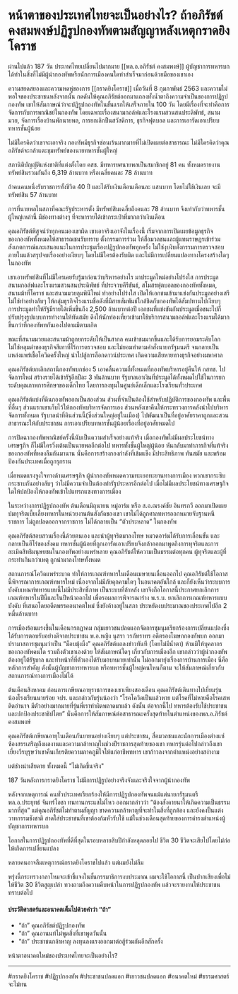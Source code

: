 # หน้าตาของประเทศไทยจะเป็นอย่างไร? ถ้าอภิรัชต์  คงสมพงษ์ปฏิรูปกองทัพตามสัญญาหลังเหตุกราดยิงโคราช

ผ่านไปแล้ว 187 วัน ประเทศไทยเปลี่ยนไปมากมาย [[พล.อ.อภิรัชต์ คงสมพงษ์]] ผู้บัญชาการทหารบก ได้ทำในสิ่งที่ไม่มีผู้นำกองทัพหรือนักการเมืองคนใดทำสำเร็จมาก่อนด้วยมือของเขาเอง

ความสยดสยองและความหดหู่ของการ [[กราดยิงโคราช]] เมื่อวันที่ 8 กุมภาพันธ์ 2563 และความไม่พอใจของประชาชนหลังจากนั้น กดดันให้คุณอภิรัชต์ออกมาแถลงทั้งน้ำตาถึงความจำเป็นของการปฏิรูปกองทัพ เขาให้สัมภาษณ์ว่าจะปฏิรูปกองทัพในขั้นแรกให้เสร็จภายใน 100 วัน โดยมีเรื่องที่จะทำคือการจัดการกับการพาณิชย์ในกองทัพ โดยเฉพาะเรื่องสนามกอล์ฟและโรงแรมสวนสนประดิพัทธ์, สนามมวย, จัดการเรื่องบ้านพักนายพล, การยกเลิกปืนสวัสดิการ, ธุรกิจฟุตบอล และการเอารัดเอาเปรียบทหารชั้นผู้น้อย

ไม่มีใครคิดว่าเขาจะเอาจริง กองทัพมีธุรกิจซ่อนเร้นมากมายที่ไม่เปิดเผยต่อสาธารณะ ไม่มีใครคิดว่าคุณอภิรัชต์จะกล้าแตะขุมทรัพย์ของนายทหารชั้นผู้ใหญ่

สภานิติบัญญัติแห่งชาติที่แต่งตั้งโดย คสช. มีทหารยศนายพลเป็นสมาชิกอยู่ 81 คน ทั้งหมดรายงานทรัพย์สินรวมกันถึง 6,319 ล้านบาท หรือเฉลี่ยคนละ 78 ล้านบาท

ถ้าคนคนหนึ่งรับราชการทั้งชีวิต 40 ปี และได้รับเงินเดือนเดือนละ แสนบาท โดยไม่ใช้เงินเลย จะมีทรัพย์สิน 57 ล้านบาท

การที่นายพลในสภาที่คณะรัฐประหารตั้ง มีทรัพย์สินเฉลี่ยถึงคนละ 78 ล้านบาท จึงเท่ากับว่าทหารชั้นผู้ใหญ่เหล่านี้ มีช่องทางต่างๆ ที่จะหารายได้เข้ากระเป๋าที่มากกว่าเงินเดือน

คุณอภิรัชต์พิสูจน์ว่าทุกคนมองเขาผิด เขาเอาจริงเอาจังในเรื่องนี้ เริ่มจากการเปิดเผยข้อมูลธุรกิจของกองทัพทั้งหมดให้สาธารณชนรับทราบ ตั้งกรรมการร่วม ให้สื่อมวลชนและผู้แทนราษฎรเข้าร่วมสังเกตการณ์และเสนอแนะในการประชุมเรื่องปฏิรูปกองทัพทุกครั้ง ไม่ใช่งุบงิบตั้งกรรมการตรวจสอบภายในแล้วสรุปจบเรื่องอย่างเงียบๆ โดยไม่มีใครต้องรับผิด และไม่มีการเปลี่ยนแปลงทางโครงสร้างใดๆ ในกองทัพ

เขาเอาทรัพย์สินที่ไม่มีใครเคยรับรู้มาก่อนว่าบริหารอย่างไร มาประมูลใหม่อย่างโปร่งใส การประมูลสนามกอล์ฟและโรงแรมสวนสนประดิพัทธ์ ที่ประจวบคีรีขันธ์, สโมสรฟุตบอลของกองทัพทั้งหมด, สนามม้าที่โคราช และสนามมวยลุมพินีใหม่ ทำอย่างโปร่งใส เปิดให้เอกชนเข้ามาแข่งกันประมูลอย่างเสรี ไม่ใช่ทำอย่างลับๆ ให้กลุ่มธุรกิจโรงแรมชื่อดังที่มีสายสัมพันธ์ใกล้ชิดกับกองทัพได้สัมปทานไปเงียบๆ การประมูลทำให้รัฐมีรายได้เพิ่มขึ้นถึง 2,500 ล้านบาทต่อปี เอกชนที่แข่งขันกันประมูลเมื่อชนะไปก็ปรับปรุงรูปแบบการทำงานให้ทันสมัย ดึงให้นักท่องเที่ยวเข้ามาใช้บริการสนามกอล์ฟและโรงแรมได้มากขึ้นกว่าที่กองทัพทกันเองไปตามมีตามเกิด

ขณะที่สนามมวยและสนามม้าถูกยกระดับให้เป็นสากล คนเข้าชมมากขึ้นและได้รับการยอมระดับโลก ไม่ใช่หลุมดำของธุรกิจสีเทาที่ไร้การตรวจสอบ และไม่ยอมทำตามคำสั่งนายกรัฐมนตรี จนกลายเป็นแหล่งแพร่เชื้อโควิดครั้งใหญ่ นำไปสู่การล็อกดาวน์ประเทศ เกิดความเสียหายทางธุรกิจอย่างมหาศาล

คุณอภิรัชต์ยกเลิกสถานีกองทัพบกช่อง 5 เอาคลื่นความถี่ทั้งหมดที่กองทัพบริหารอยู่คืนให้ กสทช. ไปจัดการใหม่ สร้างรายได้เข้ารัฐอีกปีละ 3 พันล้านบาท รัฐบาลเอาเงินที่ประมูลได้ทั้งหมดไปใช้ในการยกระดับคุณภาพการศึกษาของเด็กไทย โดยการลงทุนในศูนย์เด็กเล็กและโรงเรียนทั่วประเทศ

คุณอภิรัชต์แบ่งที่ดินกองทัพออกเป็นสองส่วน ส่วนที่จำเป็นต้องใช้สำหรับปฏิบัติการของกองทัพ และพื้นที่อื่นๆ ส่วนแรกเขาเก็บไว้ให้กองทัพบริหารจัดการเอง ส่วนหลังเขาคืนให้กระทรวงการคลังนำไปบริหารจัดการทั้งหมด รัฐบาลนำที่ดินส่วนนี้(ซึ่งส่วนใหญ่อยู่ในเมือง) ไปพัฒนาเป็นที่อยู่อาศัยราคาถูกและสวนสาธารณะให้กับประชาชน การเอาเปรียบทหารชั้นผู้น้อยเรื่องที่อยู่อาศัยหมดไป

การปิดฉากองทัพพาณิชย์ครั้งนี้นับเป็นความสำเร็จอย่างแท้จริง เมื่อกองทัพไม่มีผลประโยชน์ทางเศรษฐกิจ ก็ไม่มีใครวิ่งเต้นเป็นนายพลอีกต่อไป ทหารทั้งชั้นผู้ใหญ่ผู้น้อย หันกลับมาทำภารกิจที่แท้จริงของกองทัพที่หลงลืมกันมานาน นั่นคือการสร้างกองกำลังที่เข้มแข็ง มีประสิทธิภาพ ทันสมัย และพร้อมป้องกันประเทศเมื่อถูกรุกราน

เมื่อหมดแรงจูงใจทางด้านเศรษฐกิจ ผู้นำกองทัพหมดความทะเยอทะยานทางการเมือง พวกเขากระซิบกระซาบกันอย่างลับๆ ว่าไม่มีความจำเป็นต้องทำรัฐประหารอีกต่อไป เมื่อไม่มีผลประโยชน์ทางเศรษฐกิจใดให้ปกป้องให้กองทัพเข้าไปแทรกแซงทางการเมือง

ในระหว่างการปฏิรูปกองทัพ ต้นเดือนมิถุนายน หมู่อาร์ม หรือ ส.อ.ณรงค์ชัย อินทรกวี ออกมาเปิดเผยปมทุจริตเบี้ยเลี้ยงทหารในหน่วยงานต้นสังกัดของเขา เขาไม่ได้ถูกศาลทหารออกหมายจับฐานหนีราชการ ไม่ถูกปลดออกจากราชการ ไม่ได้กลายเป็น “ตัวประหลาด” ในกองทัพ

คุณอภิรัชต์สอบสวนเรื่องนี้ด้วยตนเอง และนำผู้ทุจริตมาลงโทษ หมวดอาร์มได้รับการเลื่อนขั้น และกลายเป็นฮีโร่ของสังคม ทหารชั้นผู้น้อยที่ถูกเอารัดเอาเปรียบจึงกล้าออกมาพูดถึงการทุจริตและการละเมิดสิทธิมนุษยชนในกองทัพอย่างแพร่หลาย คุณอภิรัชต์ให้ความเป็นธรรมต่อทุกคน ผู้ทุจริตและผู้ที่กระทำเกินกว่าเหตุ ถูกนำมาลงโทษทั้งหมด

สถานการณ์โควิดแพร่ระบาด ทำให้การเกณฑ์ทหารในเดือนเมษายนเลื่อนออกไป คุณอภิรัชต์ใช้โอกาสนี้พิจารณาการเกณฑ์ทหารใหม่ เนื่องจากไม่มีภัยคุกคามใดๆ ในอนาคตอันใกล้ และก็ยังเห็นว่าระบบการบังคับเหณฑ์ทหารแบบนี้ไม่มีประสิทธิ์ภาพ เป็นระบบที่ล้าหลัง เขาจึงถือโอกาสนี้ประกาศยกเลิกการเกณฑ์ทหารในปีนี้และในปีหน้าออกไป เพื่อรอผลการพิจารณาร่าง พ.ร.บ. ยกเลิกการเกณฑ์ทหารแบบบังคับ ที่เสนอโดยอดีตพรรคอนาคตใหม่ ซึ่งยังค้างอยู่ในสภา ประหยัดงบประมาณของประเทศไปอีก 2 หมื่นล้านบาท

การเมืองร้อนแรงขึ้นในเดือนกรกฏาคม กลุ่มเยาวชนปลดแอกจัดการชุมนุมเรียกร้องการเปลี่ยนแปลงซึ่งได้รับการตอบรับอย่างดีจากประชาชน พ.อ.หญิง นุสรา วรภัทราทร อดีตรองโฆษกกองทัพบก ออกมาปรามาสการชุมนุมว่าเป็น “ม็อบมุ้งมิ้ง” คุณอภิรัชต์แถลงข่าวทันที (โดยไม่มีน้ำตา) ห้ามมิให้บุคลากรของกองทัพคนใด รวมถึงตัวเขาเองด้วย ให้สัมภาษณ์ใดๆ เกี่ยวกับการเมืองอีก เขากล่าวว่าผู้นำกองทัพต้องอยู่ใต้รัฐบาล และทำหน้าที่ที่ตัวเองได้รับมอบหมายเท่านั้น ไม่ออกมายุ่งเรื่องการบ้านการเมือง นี่คือหลักการสำคัญ ดังนั้นผู้บัญชาการทหารบก หรือทหารชั้นผู้ใหญ่คนไหนก็ตาม จะให้สัมภาษณ์เกี่ยวกับสถานการณ์ทางการเมืองไม่ได้

ต้นเดือนสิงหาคม ก่อนการเกษียณอายุราชการของเขาเพียงสองเดือน คุณอภิรัชต์เดินทางไปเยี่ยมรุ่นน้องโรงเรียนนายร้อย จปร. และกล่าวกับรุ่นน้องว่า “โรคโควิดเป็นแล้วหาย แต่โรคที่ไม่หายคือโรคเสพติดอำนาจ มีตัวอย่างมากมายที่รุ่นพี่เราทำผิดพลาดมาแล้ว ดังนั้น ต่อจากนี้ไป ทหารต้องรับใช้ประชาชนและปกป้องประชาธิปไตย” นั่นคือการให้สัมภาษณ์ต่อสาธารณะครั้งสุดท้ายในตำแหน่งของพล.อ.ภิรัชต์ คงสมพงษ์

คุณอภิรัชต์เกษียณอายุในเดือนกันยายนอย่างเงียบๆ แต่ประชาชน, สื่อมวลชนและนักการเมืองต่างแซ่ซ้องสรรเสริญถึงผลงานและความกล้าหาญในช่วงปีราชการสุดท้ายของเขา ทหารรุ่นต่อไปกล่าวถึงเขาเยี่ยงวีรบุรุษว่าเขาคืนเกียรติยความภาคภูมิใจให้แก่อาชีพทหาร เขาก้าวลงจากตำแหน่งอย่างสง่างาม


แต่ช่างน่าเสียดาย ทั้งหมดนี้ "ไม่เกิดขึ้นจริง"

187 วันหลังการกราดยิงโคราช ไม่มีการปฏิรูปอย่างจริงจังและจริงใจจากผู้นำกองทัพ

หลังจากเหตุการณ์ คนทั่วประเทศเรียกร้องให้มีการปฏิรูปกองทัพจนแม้แต่นายกรัฐมนตรี พล.อ.ประยุทธ์ จันทร์โอชา ทนทานกระแสไม่ไหว ออกมากล่าวว่า “ต้องสังคายนาให้เกิดความเป็นธรรมมากที่สุด” แต่คุณอภิรัชต์ไม่ทำตามสัญญา ขาดความกล้าหาญที่จะทำในสิ่งที่ถูกต้อง และยังคงปั้นแต่งวาทกรรมชังชาติ สาดใส่ประชาชนที่เขาต้องก้มหัวรับใช้ แม้ในช่วงเดือนสุดท้ายของการดำรงตำแหน่งผู้บัญชาการทหารบก

โอกาสในการปฏิรูปกองทัพที่ดีที่สุดในรอบหลายสิบปีกำลังหลุดลอยไป ชีวิต 30 ชีวิตจะเสียไปโดยไม่ก่อให้เกิดการเปลี่ยนแปลง

หลายคนอาจลืมเหตุการณ์กราดยิงโคราชไปแล้ว แต่ผมยังไม่ลืม

พรุ่งนี้กระทรวงกลาโหมจะเข้าชี้แจงในชั้นกรรมาธิการงบประมาณ ผมจะใช้โอกาสนี้ เป็นปากเสียงเพื่อไม่ให้ชีวิต 30 ชีวิตสูญเปล่า ทวงถามถึงความคืบหน้าในการปฏิรูปกองทัพ แล้วจะรายงานให้ประชาชนทราบต่อไป

#### ประวัติศาสตร์และอนาคตเต็มไปด้วยคำว่า “ถ้า”
- “ถ้า” คุณอภิรัชต์ปฏิรูปกองทัพ
- “ถ้า” คุณอานนท์ไม่พูดสิ่งที่เขาพูดวันนั้น
- “ถ้า” ประชาชนกล้าหาญ ลงทุนลงแรงออกมาต่อสู้ร่วมกันอีกสักครั้ง

หน้าตาอนาคตใหม่ของประเทศไทยจะเป็นอย่างไร?
_____

#กราดยิงโคราช #ปฏิรูปกองทัพ #ประชาชนปลดแอก #เยาวชนปลดแอก #อนาคตใหม่ #ธรรมศาสตร์จะไม่ทน